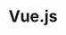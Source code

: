 ---
view: category
lang: en
order: 1      # Order of display in list categories
top: true     # Include category in navigation Top
title: Vue.js
description: Vue.js is the most successful javascript framework in recent years and certainly has its special space here.
excerpt: Vue.js is the most successful javascript framework in recent years
slug: vuejs
meta:
  - property: og:image
    content: /image-social-share.png
  - name: twitter:image
    content: /image-social-share.png
---